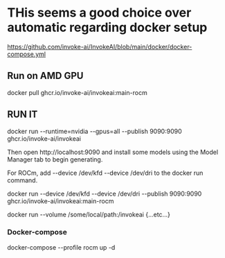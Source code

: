 
# THis seems a good choice over automatic regarding docker setup

https://github.com/invoke-ai/InvokeAI/blob/main/docker/docker-compose.yml


## Run on AMD GPU
docker pull ghcr.io/invoke-ai/invokeai:main-rocm


## RUN IT
docker run --runtime=nvidia --gpus=all --publish 9090:9090 ghcr.io/invoke-ai/invokeai

Then open http://localhost:9090 and install some models using the Model Manager tab to begin generating.

For ROCm, add --device /dev/kfd --device /dev/dri to the docker run command.


docker run --device /dev/kfd --device /dev/dri --publish 9090:9090 ghcr.io/invoke-ai/invokeai:main-rocm

docker run --volume /some/local/path:/invokeai {...etc...}


### Docker-compose
docker-compose --profile rocm up -d